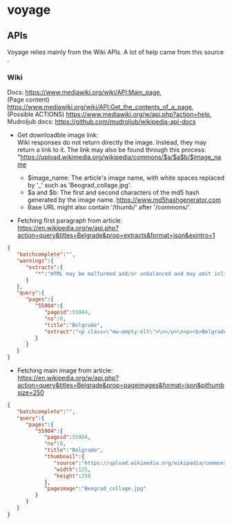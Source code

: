 # voyage

## APIs
Voyage relies mainly from the Wiki APIs. A lot of help came from this source .  

### Wiki
Docs: https://www.mediawiki.org/wiki/API:Main_page,  
(Page content) https://www.mediawiki.org/wiki/API:Get_the_contents_of_a_page,   
(Possible ACTIONS) https://www.mediawiki.org/w/api.php?action=help,  
Mudroljub docs: https://github.com/mudroljub/wikipedia-api-docs  


- Get downloadble image link:  
Wiki responses do not return directly the image. Instead, they may return a link to it. The link may also be found through this process:
"https://upload.wikimedia.org/wikipedia/commons/$a/$a$b/$image_name  
  - $image_name: The article's image name, with white spaces replaced by '_' such as 'Beograd_collage.jpg'.  
  - $a and $b: The first and second characters of the md5 hash generated by the image name. https://www.md5hashgenerator.com  
  - Base URL might also contain '/thumb/' after '/commons/'.

- Fetching first paragraph from article:  
https://en.wikipedia.org/w/api.php?action=query&titles=Belgrade&prop=extracts&format=json&exintro=1  

```json
{
   "batchcomplete":"",
   "warnings":{
      "extracts":{
         "*":"HTML may be malformed and/or unbalanced and may omit inline images. Use at your own risk. Known problems are listed at https://www.mediawiki.org/wiki/Special:MyLanguage/Extension:TextExtracts#Caveats."
      }
   },
   "query":{
      "pages":{
         "55904":{
            "pageid":55904,
            "ns":0,
            "title":"Belgrade",
            "extract":"<p class=\"mw-empty-elt\">\n</p>\n<p><b>Belgrade</b> (<span></span> <i title=\"English pronunciation respelling\"><span>BEL</span>-grayd</i>; Serbian Cyrillic: <span lang=\"sr-Cyrl\">\u0411\u0435\u043e\u0433\u0440\u0430\u0434</span>, <small>romanized:\u00a0</small><i lang=\"sr-Cyrl-Latn\" title=\"Serbian-language romanization\">Beograd</i>, <small>lit.\u00a0</small>'White City', <small>pronounced\u00a0</small><span title=\"Representation in the International Phonetic Alphabet (IPA)\">[be\u01d2\u0261rad]</span> <span>(<span><span><span></span>listen</span></span>)</span>; names in other languages) is the capital and largest city of Serbia. It is located at the confluence of the Sava and Danube rivers and the crossroads of the Pannonian Plain and the Balkan Peninsula. Nearly 1.7\u00a0million people live within the administrative limits of the City of Belgrade, a quarter of the total population of Serbia.</p><p>Belgrade is one of the oldest continuously inhabited cities in Europe and the World. One of the most important prehistoric cultures of Europe, the Vin\u010da culture, evolved within the Belgrade area in the 6th millennium BC. In antiquity, Thraco-Dacians inhabited the region and, after 279 BC, Celts settled the city, naming it <i>Singid\u016bn</i>. It was conquered by the Romans under the reign of Augustus and awarded Roman city rights in the mid-2nd century. It was settled by the Slavs in the 520s, and changed hands several times between the Byzantine Empire, the Frankish Empire, the Bulgarian Empire, and the Kingdom of Hungary before it became the seat of the Serbian king Stefan Dragutin in 1284. Belgrade served as capital of the Serbian Despotate during the reign of Stefan Lazarevi\u0107, and then his successor \u0110ura\u0111 Brankovi\u0107 returned it to the Hungarian king in 1427. Noon bells in support of the Hungarian army against the Ottoman Empire during the siege in 1456 have remained a widespread church tradition to this day. In 1521, Belgrade was conquered by the Ottomans and became the seat of the Sanjak of Smederevo. It frequently passed from Ottoman to Habsburg rule, which saw the destruction of most of the city during the Austro-Ottoman wars. \n</p><p>In the period after the Serbian Revolution, Belgrade was again named the capital of Serbia in 1841. Northern Belgrade remained the southernmost Habsburg post until 1918, when it was attached to the city, due to former Austro-Hungarian territories becoming the part of the new Kingdom of Serbs, Croats and Slovenes after World War I. Belgrade was the capital of Yugoslavia from its creation in 1918 to its dissolution in 2006. In a fatally strategic position, the city has been battled over in 115 wars and razed 44 times, being bombed five times and besieged many times.</p><p>Being Serbia's primate city, Belgrade has special administrative status within Serbia. It is the seat of the central government, administrative bodies, and government ministries, as well as home of almost all of the largest Serbian companies, media, and scientific institutions. Belgrade is classified as a Beta-Global City. The city is home to the Clinical Centre of Serbia, one of the hospital complexes with the largest capacity in the world, the Church of Saint Sava, one of the largest Orthodox church buildings, and the \u0160tark Arena, one of the indoor arenas with the largest capacity in Europe. Belgrade hosted major international events such as the Danube River Conference of 1948, the first Non-Aligned Movement Summit (1961), the first major gathering of the OSCE (1977\u20131978), Eurovision Song Contest (2008), as well as sports events such as the first FINA World Aquatics Championships (1973), UEFA Euro (1976), Summer Universiade (2009) and EuroBasket three times (1961, 1975, 2005).\n</p>\n\n\n"
         }
      }
   }
}
```

- Fetching main image from article:  
https://en.wikipedia.org/w/api.php?action=query&titles=Belgrade&prop=pageimages&format=json&pithumbsize=250  
```json
{
   "batchcomplete":"",
   "query":{
      "pages":{
         "55904":{
            "pageid":55904,
            "ns":0,
            "title":"Belgrade",
            "thumbnail":{
               "source":"https://upload.wikimedia.org/wikipedia/commons/thumb/0/02/Beograd_collage.jpg/125px-Beograd_collage.jpg",
               "width":125,
               "height":250
            },
            "pageimage":"Beograd_collage.jpg"
         }
      }
   }
}
```

